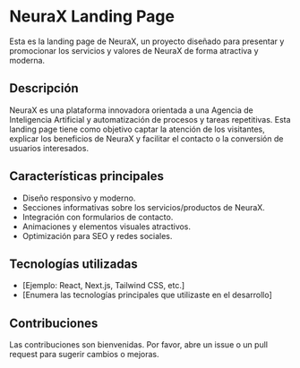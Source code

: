 # NeuraX Landing Page

Esta es la landing page de NeuraX, un proyecto diseñado para presentar y promocionar los servicios y valores de NeuraX de forma atractiva y moderna.

## Descripción

NeuraX es una plataforma innovadora orientada a una Agencia de Inteligencia Artificial y automatización de procesos y tareas repetitivas. Esta landing page tiene como objetivo captar la atención de los visitantes, explicar los beneficios de NeuraX y facilitar el contacto o la conversión de usuarios interesados.

## Características principales

- Diseño responsivo y moderno.
- Secciones informativas sobre los servicios/productos de NeuraX.
- Integración con formularios de contacto.
- Animaciones y elementos visuales atractivos.
- Optimización para SEO y redes sociales.

## Tecnologías utilizadas

- [Ejemplo: React, Next.js, Tailwind CSS, etc.]
- [Enumera las tecnologías principales que utilizaste en el desarrollo]

## Contribuciones

Las contribuciones son bienvenidas. Por favor, abre un issue o un pull request para sugerir cambios o mejoras.
